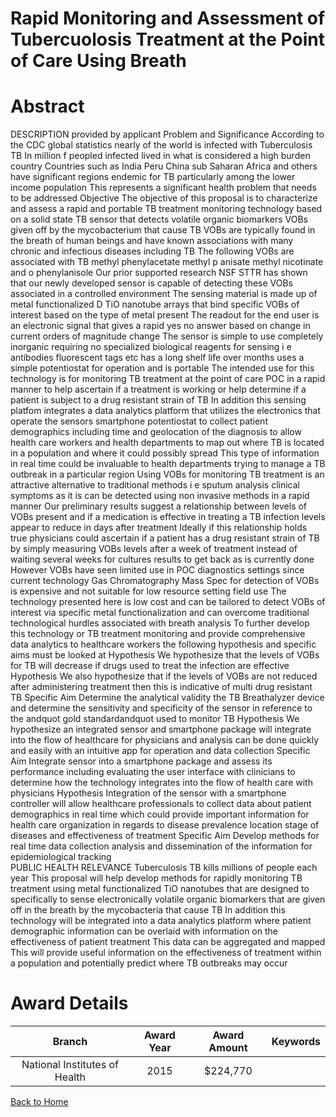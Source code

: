 
Rapid Monitoring and Assessment of Tubercuolosis Treatment at the Point of Care Using Breath
============================================================================================

# Abstract


DESCRIPTION  provided by applicant    Problem and Significance   According to the CDC global statistics  nearly     of the world is infected with Tuberculosis  TB   In          million f peopled infected lived in what is considered a high burden country  Countries such as India  Peru  China  sub Saharan Africa and others have significant regions endemic for TB  particularly among the lower income population  This represents a significant health problem that needs to be addressed  Objective   The objective of this proposal is to characterize and assess a rapid and portable TB treatment monitoring technology based on a solid state TB sensor that detects volatile organic biomarkers  VOBs  given off by the mycobacterium that cause TB  VOBs are typically found in the breath of human beings and have known associations with many chronic and infectious diseases including TB  The following VOBs are associated with TB  methyl phenylacetate  methyl p anisate  methyl nicotinate  and o phenylanisole  Our prior supported research  NSF STTR  has shown that our newly developed sensor is capable of detecting these VOBs associated in a controlled environment  The sensing material is made up of metal functionalized  D TiO  nanotube arrays that bind specific VOBs of interest based on the type of metal present  The readout for the end user is an electronic signal that gives a rapid  yes no answer based on change in current  orders of magnitude change   The sensor is simple to use  completely inorganic requiring no specialized biological reagents for sensing  i e  antibodies  fluorescent tags  etc    has a long shelf life  over    months   uses a simple potentiostat for operation  and is portable   The intended use for this technology is for monitoring TB treatment at the point of care  POC  in a rapid manner to help ascertain if a treatment is working  or help determine if a patient is subject to a drug resistant strain of TB  In addition this sensing platfom integrates a data analytics platform that utilizes the electronics that operate the sensors  smartphone  potentiostat  to collect patient demographics including time and geolocation of the diagnosis to allow health care workers and health departments to map out where TB is located in a population and where it could possibly spread  This type of information in real time could be invaluable to health departments trying to manage a TB outbreak in a particular region   Using VOBs for monitoring TB treatment is an attractive alternative to traditional methods  i e  sputum analysis  clinical symptoms   as it is can be detected using non invasive methods in a rapid manner  Our preliminary results suggest a relationship between levels of VOBs present and if a medication is effective in treating a TB infection  levels appear to reduce in      days after treatment   Ideally if this relationship holds true  physicians could ascertain if a patient has a drug resistant strain of TB by simply measuring VOBs levels after a week of treatment instead of waiting several weeks for cultures results to get back as is currently done  However  VOBs have seen limited use in POC diagnostics settings since current technology  Gas Chromatography Mass Spec  for detection of VOBs is expensive and not suitable for low resource setting field use  The technology presented here is low cost and can be tailored to detect VOBs of interest via specific metal functionalization  and can overcome traditional technological hurdles associated with breath analysis  To further develop this technology or TB treatment monitoring and provide comprehensive data analytics to healthcare workers  the following hypothesis and specific aims must be looked at  Hypothesis    We hypothesize that the levels of VOBs for TB will decrease if drugs used to treat the infection are effective  Hypothesis    We also hypothesize that if the levels of VOBs are not reduced after administering treatment  then this is indicative of multi drug resistant TB  Specific Aim    Determine the analytical validity the TB Breathalyzer device  and determine the sensitivity and specificity of the sensor in reference to the andquot gold standardandquot  used to monitor TB  Hypothesis    We hypothesize an integrated sensor and smartphone package will integrate into the flow of healthcare for physicians and analysis can be done quickly and easily with an intuitive app for operation and data collection  Specific Aim    Integrate sensor into a smartphone package and assess its performance including evaluating the user interface with clinicians to determine how the technology integrates into the flow of health care with physicians  Hypothesis    Integration of the sensor with a smartphone controller will allow healthcare professionals to collect data about patient demographics in real time which could provide important information for health care organization in regards to disease prevalence  location  stage of diseases  and effectiveness of treatment  Specific Aim    Develop methods for real time data collection  analysis  and dissemination of the information for epidemiological tracking      
PUBLIC HEALTH RELEVANCE   Tuberculosis  TB  kills millions of people each year  This proposal will help develop methods for rapidly monitoring TB treatment using metal functionalized TiO  nanotubes that are designed to specifically to sense  electronically  volatile organic biomarkers that are given off in the breath by the mycobacteria that cause TB  In addition this technology will be integrated into a data analytics platform where patient demographic information can be overlaid with information on the effectiveness of patient treatment  This data can be aggregated and mapped  This will provide useful information on the effectiveness of treatment within a population and potentially predict where TB outbreaks may occur  

# Award Details

|Branch|Award Year|Award Amount|Keywords|
| :---: | :---: | :---: | :---: |
|National Institutes of Health|2015|$224,770||
  
  


[Back to Home](https://github.com/chrischow/dod_sbir_awards#2336)